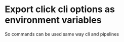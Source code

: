 # Export click cli options as environment variables

So commands can be used same way cli and pipelines
